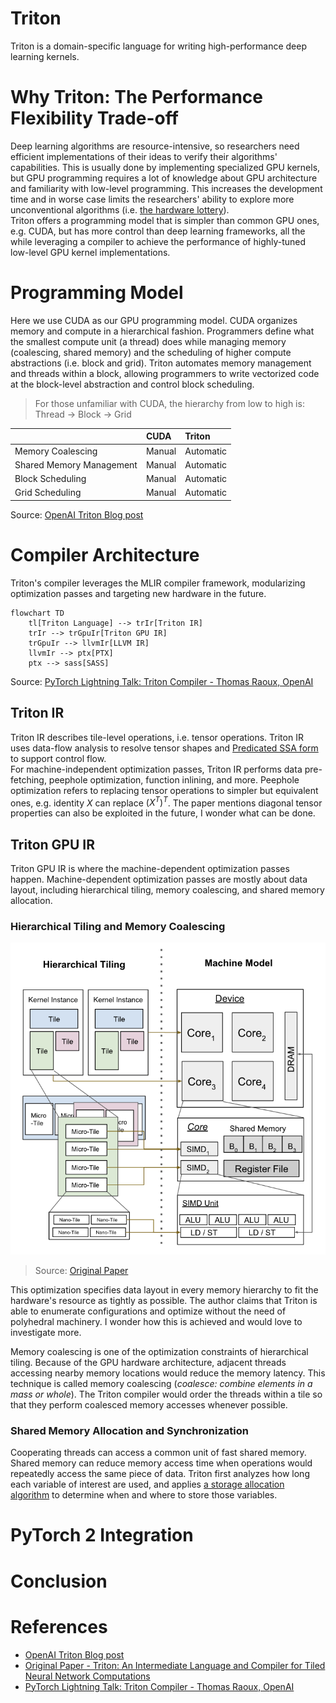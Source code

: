 # Triton

Triton is a domain-specific language for writing high-performance deep learning kernels.

# Why Triton: The Performance Flexibility Trade-off

Deep learning algorithms are resource-intensive, so researchers need efficient implementations of their ideas to verify their algorithms' capabilities.
This is usually done by implementing specialized GPU kernels, 
but GPU programming requires a lot of knowledge about GPU architecture and familiarity with low-level programming.
This increases the development time and in worse case limits the researchers' ability to explore more unconventional algorithms
(i.e. [the hardware lottery](https://github.com/kimbochen/md-blogs/tree/main/the-hardware-lottery)).  
Triton offers a programming model that is simpler than common GPU ones, e.g. CUDA, but has more control than deep learning frameworks,
all the while leveraging a compiler to achieve the performance of highly-tuned low-level GPU kernel implementations.


# Programming Model

Here we use CUDA as our GPU programming model.
CUDA organizes memory and compute in a hierarchical fashion.
Programmers define what the smallest compute unit (a thread) does while managing memory (coalescing, shared memory) and
the scheduling of higher compute abstractions (i.e. block and grid).
Triton automates memory management and threads within a block,
allowing programmers to write vectorized code at the block-level abstraction and control block scheduling.

> For those unfamiliar with CUDA, the hierarchy from low to high is: Thread -> Block -> Grid

| | CUDA | Triton |
| :- | :- | :- |
| Memory Coalescing | Manual | Automatic | 
| Shared Memory Management | Manual | Automatic | 
| Block Scheduling | Manual | Automatic | 
| Grid Scheduling | Manual | Automatic | 

Source: [OpenAI Triton Blog post](https://openai.com/research/triton)


# Compiler Architecture

Triton's compiler leverages the MLIR compiler framework, modularizing optimization passes and targeting new hardware in the future.

```mermaid
flowchart TD
    tl[Triton Language] --> trIr[Triton IR]
    trIr --> trGpuIr[Triton GPU IR]
    trGpuIr --> llvmIr[LLVM IR]
    llvmIr --> ptx[PTX]
    ptx --> sass[SASS]
```
Source: [PyTorch Lightning Talk: Triton Compiler - Thomas Raoux, OpenAI](https://www.youtube.com/watch?v=AtbnRIzpwho)

## Triton IR

Triton IR describes tile-level operations, i.e. tensor operations.
Triton IR uses data-flow analysis to resolve tensor shapes and [Predicated SSA form](https://cseweb.ucsd.edu/~calder/papers/PACT-99-PSSA.pdf)
to support control flow.  
For machine-independent optimization passes, Triton IR performs data pre-fetching, peephole optimization, function inlining, and more.
Peephole optimization refers to replacing tensor operations to simpler but equivalent ones, e.g. identity $X$ can replace $(X^T)^T$.
The paper mentions diagonal tensor properties can also be exploited in the future, I wonder what can be done.


## Triton GPU IR

Triton GPU IR is where the machine-dependent optimization passes happen.
Machine-dependent optimization passes are mostly about data layout,
including hierarchical tiling, memory coalescing, and shared memory allocation.

### Hierarchical Tiling and Memory Coalescing

![](assets/hierarchical_tiling.png)

> Source: [Original Paper](https://www.eecs.harvard.edu/~htk/publication/2019-mapl-tillet-kung-cox.pdf)

This optimization specifies data layout in every memory hierarchy to fit the hardware's resource as tightly as possible.
The author claims that Triton is able to enumerate configurations and optimize without the need of polyhedral machinery.
I wonder how this is achieved and would love to investigate more.

Memory coalescing is one of the optimization constraints of hierarchical tiling.
Because of the GPU hardware architecture, adjacent threads accessing nearby memory locations would reduce the memory latency.
This technique is called memory coalescing (_coalesce: combine elements in a mass or whole_).
The Triton compiler would order the threads within a tile so that they perform coalesced memory accesses whenever possible.

### Shared Memory Allocation and Synchronization

Cooperating threads can access a common unit of fast shared memory.
Shared memory can reduce memory access time when operations would repeatedly access the same piece of data.
Triton first analyzes how long each variable of interest are used, and 
applies [a storage allocation algorithm](https://dl.acm.org/doi/pdf/10.5555/314500.315082)
to determine when and where to store those variables.


# PyTorch 2 Integration


# Conclusion


# References

- [OpenAI Triton Blog post](https://openai.com/research/triton)
- [Original Paper - Triton: An Intermediate Language and Compiler for Tiled Neural Network Computations](https://www.eecs.harvard.edu/~htk/publication/2019-mapl-tillet-kung-cox.pdf)
- [PyTorch Lightning Talk: Triton Compiler - Thomas Raoux, OpenAI](https://www.youtube.com/watch?v=AtbnRIzpwho)

